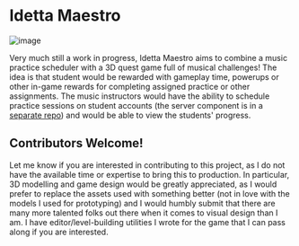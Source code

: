 # Idetta Maestro
![image](https://github.com/user-attachments/assets/72427940-4870-41de-93de-186cefab1a15)


Very much still a work in progress, Idetta Maestro aims to combine a music practice scheduler with a 3D quest game full of musical challenges! The idea is that student would be rewarded with gameplay time, powerups or other in-game rewards for completing assigned practice or other assignments. The music instructors would have the ability to schedule practice sessions on student accounts (the server component is in a [separate repo](https://github.com/JBJBEnoit/IdettaServer)) and would be able to view the students' progress.

## Contributors Welcome!
Let me know if you are interested in contributing to this project, as I do not have the available time or expertise to bring this to production. In particular, 3D modelling and game design would be greatly appreciated, as I would prefer to replace the assets used with something better (not in love with the models I used for prototyping) and I would humbly submit that there are many more talented folks out there when it comes to visual design than I am. I have editor/level-building utilities I wrote for the game that I can pass along if you are interested.
